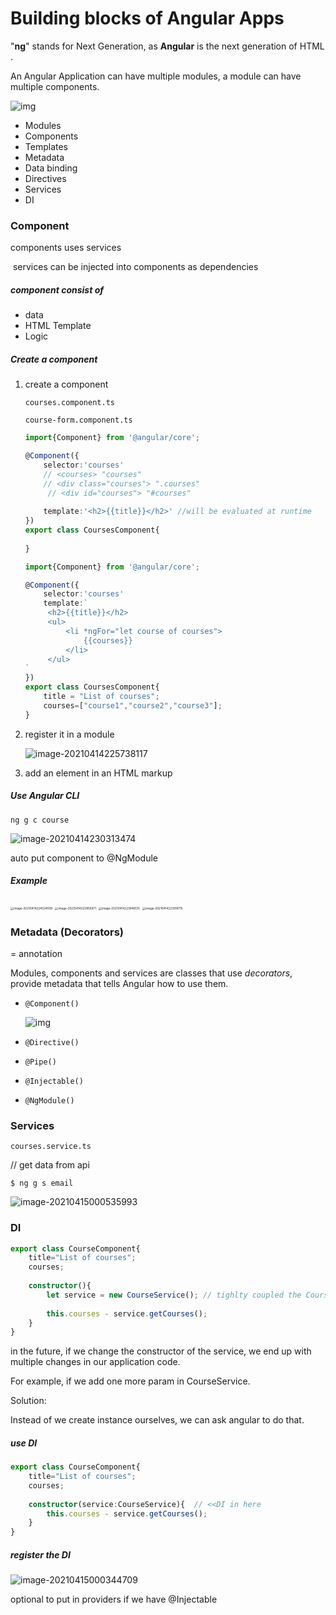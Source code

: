 # Building blocks of Angular Apps

"**ng**" stands for Next Generation, as **Angular** is the next generation of HTML .

An Angular Application can have multiple modules, a module can have multiple components.

![img](https://miro.medium.com/max/1516/1*fl-0inSzyFdPjV0gC0ceWA.png)

- Modules
- Components
- Templates
- Metadata
- Data binding
- Directives
- Services
- DI



### Component

components uses services

​	services can be injected into components as dependencies

##### component consist of 

- data
- HTML Template
- Logic

##### Create a component

1. create a component

   `courses.component.ts`

   `course-form.component.ts`

   ```typescript
   import{Component} from '@angular/core';
   
   @Component({
       selector:'courses' 
       // <courses> "courses"
       // <div class="courses"> ".courses"
        // <div id="courses"> "#courses"
       
       template:'<h2>{{title}}</h2>' //will be evaluated at runtime
   })
   export class CoursesComponent{
       
   }
   ```

   ```typescript
   import{Component} from '@angular/core';
   
   @Component({
       selector:'courses' 
       template:`
   		<h2>{{title}}</h2>
   		<ul>
   			<li *ngFor="let course of courses">
   				{{courses}}
   			</li>
   		</ul>
   `
   })
   export class CoursesComponent{
       title = "List of courses";
       courses=["course1","course2","course3"];
   }
   ```

   

2. register it in a module

   ![image-20210414225738117](../../../../../../../Desktop/ShareToMac/code-workspace/typora/antra/resources/image-20210414225738117.png)

3. add an element in an HTML markup

##### Use Angular CLI

`ng g c course`

![image-20210414230313474](../../../../../../../Desktop/ShareToMac/code-workspace/typora/antra/resources/image-20210414230313474.png)

auto put component to @NgModule

##### Example

<img src="../../../../../../../Desktop/ShareToMac/code-workspace/typora/antra/resources/image-20210414224024509.png" alt="image-20210414224024509" style="zoom:33%;" />

<img src="../../../../../../../Desktop/ShareToMac/code-workspace/typora/antra/resources/image-20210414223856971.png" alt="image-20210414223856971" style="zoom:33%;" />



<img src="../../../../../../../Desktop/ShareToMac/code-workspace/typora/antra/resources/image-20210414223946135.png" alt="image-20210414223946135" style="zoom:33%;" />



<img src="../../../../../../../Desktop/ShareToMac/code-workspace/typora/antra/resources/image-20210414223918715.png" alt="image-20210414223918715" style="zoom:33%;" />



### Metadata (Decorators)

= annotation

Modules, components and services are classes that use *decorators*,  provide metadata that tells Angular how to use them.

- `@Component()`

  ![img](https://miro.medium.com/max/770/1*mYELePLVXTRGEqEXnuwiuw.png)

- `@Directive()`

- `@Pipe()`

- `@Injectable()`

- `@NgModule()`



### Services

`courses.service.ts`

// get data from api

```
$ ng g s email
```

![image-20210415000535993](../../../../../../../Desktop/ShareToMac/code-workspace/typora/antra/resources/image-20210415000535993.png)



### DI

```typescript
export class CourseComponent{
    title="List of courses";
    courses;
    
    constructor(){
        let service = new CourseService(); // tighlty coupled the CourseService impl to CourseComponent. don't use new
       
        this.courses - service.getCourses();
    }
}
```

in the future, if we change the constructor of the service, we end up with multiple changes in our application code.

For example, if we add one more param in CourseService.

Solution:

Instead of we create instance ourselves, we can ask angular to do that.

##### use DI

```typescript
export class CourseComponent{
    title="List of courses";
    courses;
    
    constructor(service:CourseService){  // <<DI in here
        this.courses - service.getCourses();
    }
}
```

##### register the DI

![image-20210415000344709](../../../../../../../Desktop/ShareToMac/code-workspace/typora/antra/resources/image-20210415000344709.png)

optional to put in providers if we have @Injectable